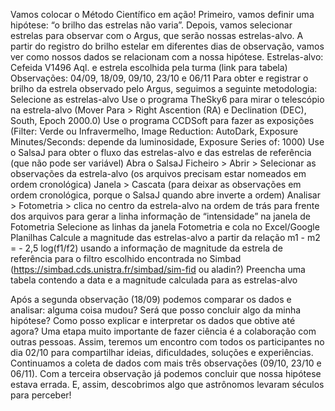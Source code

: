 Vamos colocar o Método Científico em ação! Primeiro, vamos definir uma hipótese: “o brilho das estrelas não varia”. Depois, vamos selecionar estrelas para observar com o Argus, que serão nossas estrelas-alvo. A partir do registro do brilho estelar em diferentes dias de observação, vamos ver como nossos dados se relacionam com a nossa hipótese.
Estrelas-alvo: Cefeida V1496 Aql. e estrela escolhida pela turma (link para tabela)
Observações: 04/09, 18/09, 09/10, 23/10 e 06/11
Para obter e registrar o brilho da estrela observado pelo Argus, seguimos a seguinte metodologia:
Selecione as estrelas-alvo
Use o programa TheSky6 para mirar o telescópio na estrela-alvo (Mover Para > Right Ascention (RA) e Declination (DEC), South, Epoch 2000.0)
Use o programa CCDSoft para fazer as exposições (Filter: Verde ou Infravermelho, Image Reduction: AutoDark, Exposure Minutes/Seconds: depende da luminosidade, Exposure Series of: 1000)
Use o SalsaJ para obter o fluxo das estrelas-alvo e das estrelas de referência (que não pode ser variável)
Abra o SalsaJ
Ficheiro > Abrir > Selecionar as observações da estrela-alvo (os arquivos precisam estar nomeados em ordem cronológica)
Janela > Cascata (para deixar as observações em ordem cronológica, porque o SalsaJ quando abre inverte a ordem)
Analisar > Fotometria > clica no centro da estrela-alvo na ordem de trás para frente dos arquivos para gerar a linha informação de “intensidade” na janela de Fotometria
Selecione as linhas da janela Fotometria e cola no Excel/Google Planilhas
Calcule a magnitude das estrelas-alvo a partir da relação m1 - m2 = - 2,5 log(f1/f2) usando a informação de magnitude da estrela de referência para o filtro escolhido encontrada no Simbad (https://simbad.cds.unistra.fr/simbad/sim-fid ou aladin?) 
Preencha uma tabela contendo a data e a magnitude calculada para as estrelas-alvo

Após a segunda observação (18/09) podemos comparar os dados e analisar: alguma coisa mudou? Será que posso concluir algo da minha hipótese? Como posso explicar e interpretar os dados que obtive até agora?
Uma etapa muito importante de fazer ciência é a colaboração com outras pessoas. Assim, teremos um encontro com todos os participantes no dia 02/10 para compartilhar ideias, dificuldades, soluções e experiências.
Continuamos a coleta de dados com mais três observações (09/10, 23/10 e 06/11). Com a terceira observação já podemos concluir que nossa hipótese estava errada. E, assim, descobrimos algo que astrônomos levaram séculos para perceber!
